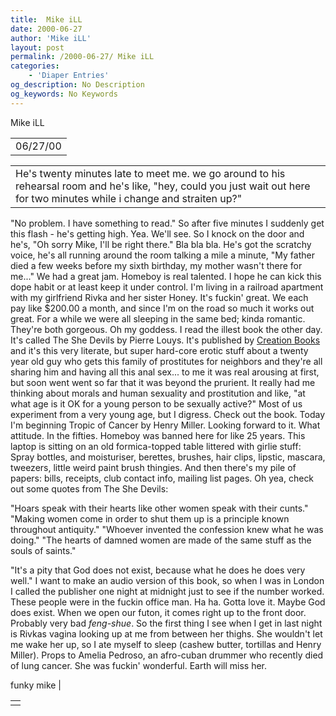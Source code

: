 ```yaml
---
title:  Mike iLL 
date: 2000-06-27
author: 'Mike iLL'
layout: post
permalink: /2000-06-27/ Mike iLL 
categories:
    - 'Diaper Entries'
og_description: No Description
og_keywords: No Keywords
---
```

<style>
body {
  background-color: ;
  color: ;
}
a {
  color: ;
}
a:active {
  color: ;
}
a:visited {
  color: ;
}
</style>
   Mike iLL     



|  |
| --- |
| 06/27/00  |

  
  



|  |
| --- |
| He's twenty minutes late to meet me. we go around to his rehearsal room and he's like, "hey, could you just wait out here for two minutes while i change and straiten up?"
"No problem. I have something to read."
So after five minutes I suddenly get this flash - he's getting high. Yea. We'll see. So I knock on the door and he's, "Oh sorry Mike, I'll be right there."
Bla bla bla. He's got the scratchy voice, he's all running around the room talking a mile a minute, "My father died a few weeks before my sixth birthday, my mother wasn't there for me..."
We had a great jam. Homeboy is real talented. I hope he can kick this dope habit or at least keep it under control.
I'm living in a railroad apartment with my girlfriend Rivka and her sister Honey. It's fuckin' great. We each pay like $200.00 a month, and since I'm on the road so much it works out great. For a while we were all sleeping in the same bed; kinda romantic. They're both gorgeous.
Oh my goddess. I read the illest book the other day. It's called The She Devils by Pierre Louys. It's published by [Creation Books](http://www.creationbooks.com) and it's this very literate, but super hard-core erotic stuff about a twenty year old guy who gets this family of prostitutes for neighbors and they're all sharing him and having all this anal sex... to me it was real arousing at first, but soon went went so far that it was beyond the prurient. It really had me thinking about morals and human sexuality and prostitution and like, "at what age is it OK for a young person to be sexually active?"
Most of us experiment from a very young age, but I digress. Check out the book. Today I'm beginning Tropic of Cancer by Henry Miller. Looking forward to it. What attitude. In the fifties. Homeboy was banned here for like 25 years.
This laptop is sitting on an old formica-topped table littered with girlie stuff: Spray bottles, and moisturiser, berettes, brushes, hair clips, lipstic, mascara, tweezers, little weird paint brush thingies. And then there's my pile of papers: bills, receipts, club contact info, mailing list pages.
Oh yea, check out some quotes from The She Devils:

"Hoars speak with their hearts like other women speak with their cunts."
"Making women come in order to shut them up is a principle known throughout antiquity."
"Whoever invented the confession knew what he was doing."
"The hearts of damned women are made of the same stuff as the souls of saints."

"It's a pity that God does not exist, because what he does he does very well."
I want to make an audio version of this book, so when I was in London I called the publisher one night at midnight just to see if the number worked. These people were in the fuckin office man. Ha ha. Gotta love it. Maybe God does exist.
When we open our futon, it comes right up to the front door. Probably very bad *feng-shue*. So the first thing I see when I get in last night is Rivkas vagina looking up at me from between her thighs. She wouldn't let me wake her up, so I ate myself to sleep (cashew butter, tortillas and Henry Miller).
Props to Amelia Pedroso, an afro-cuban drummer who recently died of lung cancer. She was fuckin' wonderful. Earth will miss her.



  funky mike
 |

   



|  |
| --- |
|  |

   
   
   
   

  

